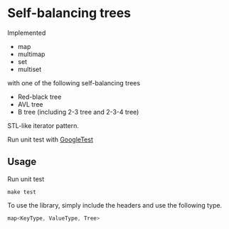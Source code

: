 # Self-balancing trees

Implemented 
* map
* multimap
* set
* multiset

with one of the following self-balancing trees
* Red-black tree
* AVL tree
* B tree (including 2-3 tree and 2-3-4 tree)

STL-like iterator pattern.

Run unit test with [GoogleTest](https://github.com/google/googletest)

## Usage
Run unit test
```
make test
```

To use the library, simply include the headers and use the following type.
```C++
map<KeyType, ValueType, Tree> 
```
